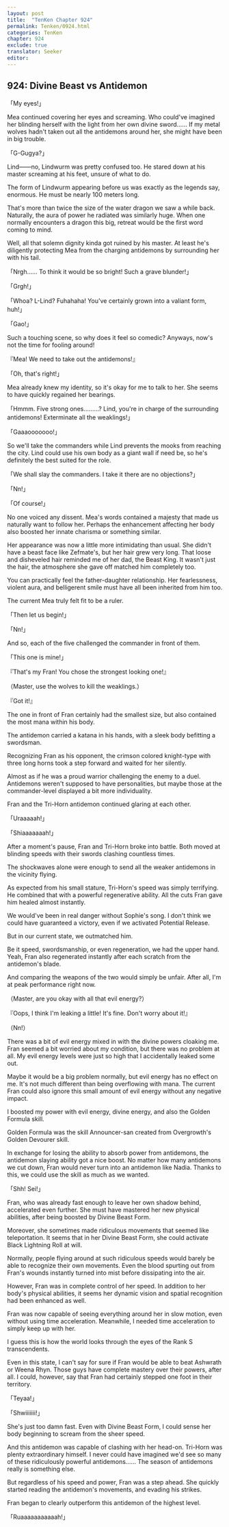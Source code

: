 ```yaml
---
layout: post
title:  "TenKen Chapter 924"
permalink: Tenken/0924.html
categories: TenKen
chapter: 924
exclude: true
translator: Seeker
editor: 
---
```

<h2>924: Divine Beast vs Antidemon</h2>

「My eyes!」

 Mea continued covering her eyes and screaming. Who could've imagined her blinding herself with the light from her own divine sword…… If my metal wolves hadn't taken out all the antidemons around her, she might have been in big trouble.

「G-Gugya?」

 Lind――no, Lindwurm was pretty confused too. He stared down at his master screaming at his feet, unsure of what to do.

 The form of Lindwurm appearing before us was exactly as the legends say, enormous. He must be nearly 100 meters long.

 That's more than twice the size of the water dragon we saw a while back. Naturally, the aura of power he radiated was similarly huge. When one normally encounters a dragon this big, retreat would be the first word coming to mind.

 Well, all that solemn dignity kinda got ruined by his master. At least he's diligently protecting Mea from the charging antidemons by surrounding her with his tail.

「Nrgh…… To think it would be so bright! Such a grave blunder!」

「Grgh!」

「Whoa? L-Lind? Fuhahaha! You've certainly grown into a valiant form, huh!」

「Gao!」

 Such a touching scene, so why does it feel so comedic? Anyways, now's not the time for fooling around!

『Mea! We need to take out the antidemons!』

「Oh, that's right!」

 Mea already knew my identity, so it's okay for me to talk to her. She seems to have quickly regained her bearings.

「Hmmm. Five strong ones………? Lind, you're in charge of the surrounding antidemons! Exterminate all the weaklings!」

「Gaaaooooooo!」

 So we'll take the commanders while Lind prevents the mooks from reaching the city. Lind could use his own body as a giant wall if need be, so he's definitely the best suited for the role.

「We shall slay the commanders. I take it there are no objections?」

「Nn!」

「Of course!」

 No one voiced any dissent. Mea's words contained a majesty that made us naturally want to follow her. Perhaps the enhancement affecting her body also boosted her innate charisma or something similar.

 Her appearance was now a little more intimidating than usual. She didn't have a beast face like Zefmate's, but her hair grew very long. That loose and disheveled hair reminded me of her dad, the Beast King. It wasn't just the hair, the atmosphere she gave off matched him completely too.

 You can practically feel the father-daughter relationship. Her fearlessness, violent aura, and belligerent smile must have all been inherited from him too.

 The current Mea truly felt fit to be a ruler.

「Then let us begin!」

「Nn!」

 And so, each of the five challenged the commander in front of them.

「This one is mine!」

『That's my Fran! You chose the strongest looking one!』

（Master, use the wolves to kill the weaklings.）

『Got it!』

 The one in front of Fran certainly had the smallest size, but also contained the most mana within his body.

 The antidemon carried a katana in his hands, with a sleek body befitting a swordsman.

 Recognizing Fran as his opponent, the crimson colored knight-type with three long horns took a step forward and waited for her silently.

 Almost as if he was a proud warrior challenging the enemy to a duel. Antidemons weren't supposed to have personalities, but maybe those at the commander-level displayed a bit more individuality.

 Fran and the Tri-Horn antidemon continued glaring at each other.

「Uraaaaah!」

「Shiaaaaaaah!」

 After a moment's pause, Fran and Tri-Horn broke into battle. Both moved at blinding speeds with their swords clashing countless times.

 The shockwaves alone were enough to send all the weaker antidemons in the vicinity flying.

 As expected from his small stature, Tri-Horn's speed was simply terrifying. He combined that with a powerful regenerative ability. All the cuts Fran gave him healed almost instantly.

 We would've been in real danger without Sophie's song. I don't think we could have guaranteed a victory, even if we activated Potential Release.

 But in our current state, we outmatched him.

 Be it speed, swordsmanship, or even regeneration, we had the upper hand. Yeah, Fran also regenerated instantly after each scratch from the antidemon's blade.

 And comparing the weapons of the two would simply be unfair. After all, I'm at peak performance right now.

（Master, are you okay with all that evil energy?）

『Oops, I think I'm leaking a little! It's fine. Don't worry about it!』

（Nn!）

 There was a bit of evil energy mixed in with the divine powers cloaking me. Fran seemed a bit worried about my condition, but there was no problem at all. My evil energy levels were just so high that I accidentally leaked some out.

 Maybe it would be a big problem normally, but evil energy has no effect on me. It's not much different than being overflowing with mana. The current Fran could also ignore this small amount of evil energy without any negative impact.

 I boosted my power with evil energy, divine energy, and also the Golden Formula skill.

 Golden Formula was the skill Announcer-san created from Overgrowth's Golden Devourer skill.

 In exchange for losing the ability to absorb power from antidemons, the antidemon slaying ability got a nice boost. No matter how many antidemons we cut down, Fran would never turn into an antidemon like Nadia. Thanks to this, we could use the skill as much as we wanted.

「Shh! Sei!」

 Fran, who was already fast enough to leave her own shadow behind, accelerated even further. She must have mastered her new physical abilities, after being boosted by Divine Beast Form.

 Moreover, she sometimes made ridiculous movements that seemed like teleportation. It seems that in her Divine Beast Form, she could activate Black Lightning Roll at will.

 Normally, people flying around at such ridiculous speeds would barely be able to recognize their own movements. Even the blood spurting out from Fran's wounds instantly turned into mist before dissipating into the air.

 However, Fran was in complete control of her speed. In addition to her body's physical abilities, it seems her dynamic vision and spatial recognition had been enhanced as well.

 Fran was now capable of seeing everything around her in slow motion, even without using time acceleration. Meanwhile, I needed time acceleration to simply keep up with her.

 I guess this is how the world looks through the eyes of the Rank S transcendents.

 Even in this state, I can't say for sure if Fran would be able to beat Ashwrath or Weena Rhyn. Those guys have complete mastery over their powers, after all. I could, however, say that Fran had certainly stepped one foot in their territory.

「Teyaa!」

「Shwiiiiiii!」

 She's just too damn fast. Even with Divine Beast Form, I could sense her body beginning to scream from the sheer speed.

 And this antidemon was capable of clashing with her head-on. Tri-Horn was plenty extraordinary himself. I never could have imagined we'd see so many of these ridiculously powerful antidemons…… The season of antidemons really is something else.

 But regardless of his speed and power, Fran was a step ahead. She quickly started reading the antidemon's movements, and evading his strikes.

 Fran began to clearly outperform this antidemon of the highest level.

「Ruaaaaaaaaaaah!」



